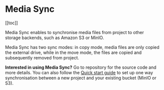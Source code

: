 # Media Sync
[[toc]]

Media Sync enables to synchronise media files from <MainPlatformName /> project to other storage backends, such as Amazon S3 or MinIO. 

Media Sync has two sync modes: in copy mode, media files are only copied the external drive, while in the move mode, the files are copied and subsequently removed from <MainPlatformName /> project.

**Interested in using Media Sync?** Go to <GitHubRepo id="MerginMaps/mergin-media-sync" /> repository for the source code and more details. You can also follow the [Quick start guide](https://github.com/MerginMaps/mergin-media-sync/blob/main/docs/quick_start.md) to set up one way synchronisation between a new <MainPlatformName /> project and your existing bucket (MinIO or S3).
